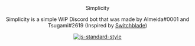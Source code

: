 <center>Simplicity<center/>

Simplicity is a simple WIP Discord bot that was made by Almeida#0001 and Tsugami#2619 (Inspired by [Switchblade](https://github.com/SwitchbladeBot/switchblade/))

[![js-standard-style](https://img.shields.io/badge/code%20style-standard-brightgreen.svg)](http://standardjs.com)
